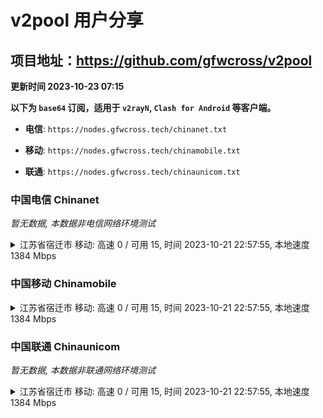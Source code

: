 # v2pool 用户分享
## 项目地址：<https://github.com/gfwcross/v2pool>
**更新时间 2023-10-23 07:15**


**以下为 `base64` 订阅，适用于 `v2rayN`, `Clash for Android` 等客户端。**

- **电信**: `https://nodes.gfwcross.tech/chinanet.txt`

- **移动**: `https://nodes.gfwcross.tech/chinamobile.txt`

- **联通**: `https://nodes.gfwcross.tech/chinaunicom.txt`


### 中国电信 Chinanet
<i>暂无数据, 本数据非电信网络环境测试</i>
<details><summary>江苏省宿迁市 移动: 高速 0 / 可用 15, 时间 2023-10-21 22:57:55, 本地速度 1384 Mbps</summary><p>可用节点订阅：https://transfer.sh/siAQkFyWJH/running.txt<br>高速节点订阅：https://transfer.sh/db7KqocTqt/good.txt<br>低延迟节点订阅：https://transfer.sh/9VSu2QMNi6/low_delay.txt</p></details>
<p></p>

### 中国移动 Chinamobile
<details><summary>江苏省宿迁市 移动: 高速 0 / 可用 15, 时间 2023-10-21 22:57:55, 本地速度 1384 Mbps</summary><p>可用节点订阅：https://transfer.sh/siAQkFyWJH/running.txt<br>高速节点订阅：https://transfer.sh/db7KqocTqt/good.txt<br>低延迟节点订阅：https://transfer.sh/9VSu2QMNi6/low_delay.txt</p></details>
<p></p>

### 中国联通 Chinaunicom
<i>暂无数据, 本数据非联通网络环境测试</i>
<details><summary>江苏省宿迁市 移动: 高速 0 / 可用 15, 时间 2023-10-21 22:57:55, 本地速度 1384 Mbps</summary><p>可用节点订阅：https://transfer.sh/siAQkFyWJH/running.txt<br>高速节点订阅：https://transfer.sh/db7KqocTqt/good.txt<br>低延迟节点订阅：https://transfer.sh/9VSu2QMNi6/low_delay.txt</p></details>
<p></p>